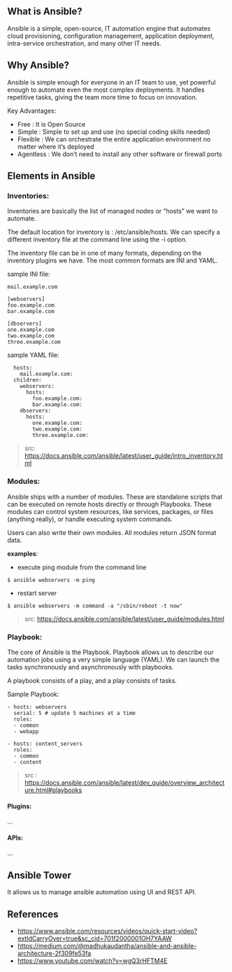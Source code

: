 ## What is Ansible?

Ansible is a simple, open-source, IT automation engine that automates cloud provisioning, configuration management, application deployment, intra-service orchestration, and many other IT needs.


## Why Ansible?

Ansible is simple enough for everyone in an IT team to use, yet powerful enough to automate even the most complex deployments. It handles repetitive tasks, giving the team more time to focus on innovation.

Key Advantages:
- Free : It is Open Source
- Simple : Simple to set up and use (no special coding skills needed)
- Flexible : We can orchestrate the entire application environment no matter where it’s deployed
- Agentless : We don’t need to install any other software or firewall ports


## Elements in Ansible

### Inventories:

Inventories are basically the list of managed nodes or “hosts” we want to automate.

The default location for inventory is : /etc/ansible/hosts. We can specify a different inventory file at the command line using the -i <path> option.

The inventory file can be in one of many formats, depending on the inventory plugins we have. The most common formats are INI and YAML.

sample INI file:
```
mail.example.com

[webservers]
foo.example.com
bar.example.com

[dbservers]
one.example.com
two.example.com
three.example.com
```

sample YAML file:
```
  hosts:
    mail.example.com:
  children:
    webservers:
      hosts:
        foo.example.com:
        bar.example.com:
    dbservers:
      hosts:
        one.example.com:
        two.example.com:
        three.example.com:
```

> src: https://docs.ansible.com/ansible/latest/user_guide/intro_inventory.html


### Modules:

Ansible ships with a number of modules. These are standalone scripts that can be executed on remote hosts directly or through Playbooks. These modules can control system resources, like services, packages, or files (anything really), or handle executing system commands. 

Users can also write their own modules. All modules return JSON format data.

**examples**:

- execute ping module from the command line
```
$ ansible webservers -m ping
```
- restart server
```
$ ansible webservers -m command -a "/sbin/reboot -t now"
```

> src: https://docs.ansible.com/ansible/latest/user_guide/modules.html


### Playbook:

The core of Ansible is the Playbook. Playbook allows us to describe our automation jobs using a very simple language (YAML). We can launch the tasks synchronously and asynchronously with playbooks.

A playbook consists of a play, and a play consists of tasks.

Sample Playbook:
```
- hosts: webservers
  serial: 5 # update 5 machines at a time
  roles:
  - common
  - webapp

- hosts: content_servers
  roles:
  - common
  - content
```

> src : https://docs.ansible.com/ansible/latest/dev_guide/overview_architecture.html#playbooks

#### Plugins:

...

#### APIs:

...


## Ansible Tower

It allows us to manage ansible automation using UI and REST API.


## References

- https://www.ansible.com/resources/videos/quick-start-video?extIdCarryOver=true&sc_cid=701f2000001OH7YAAW
- https://medium.com/@madhukaudantha/ansible-and-ansible-architecture-2f309fe53fa
- https://www.youtube.com/watch?v=wgQ3rHFTM4E
